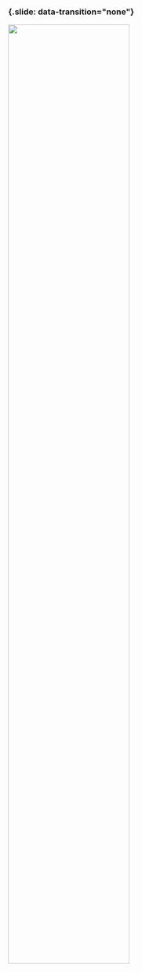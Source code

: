 ### {.slide: data-transition="none"}

<img src="../slides/diagrams/640px-Marcel_Renault_1903.jpg" align="center" width="70%" style="background:none; border:none; box-shadow:none;">
